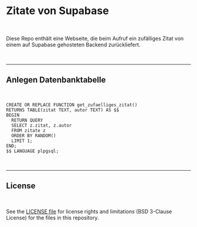 # Zitate von Supabase #

<br>

Diese Repo enthält eine Webseite, die beim Aufruf ein zufälliges Zitat von einem
auf Supabase gehosteten Backend zurückliefert.

<br>

----

## Anlegen Datenbanktabelle ##

<br>

```
CREATE OR REPLACE FUNCTION get_zufaelliges_zitat()
RETURNS TABLE(zitat TEXT, autor TEXT) AS $$
BEGIN
  RETURN QUERY
  SELECT z.zitat, z.autor
  FROM zitate z
  ORDER BY RANDOM()
  LIMIT 1;
END;
$$ LANGUAGE plpgsql;
```

<br>

----

## License ##

<br>

See the [LICENSE file](LICENSE.md) for license rights and limitations (BSD 3-Clause License) for the files in this repository.

<br>
